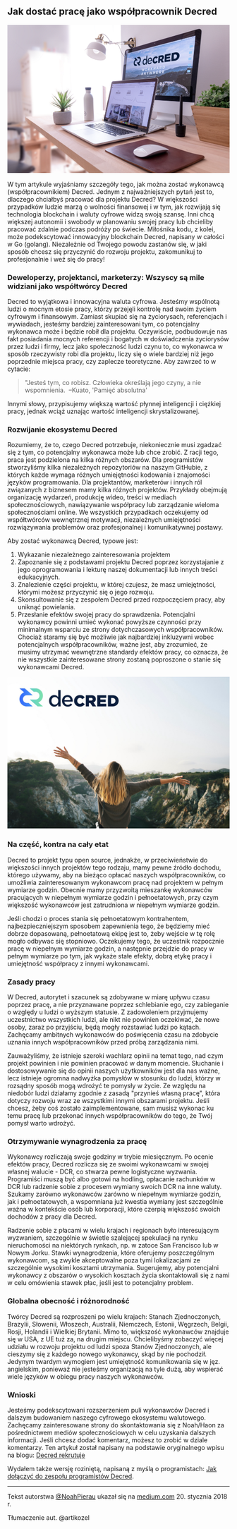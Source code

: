 ## Jak dostać pracę jako współpracownik Decred


![](../../img/howtogethired1.png)

W tym artykule wyjaśniamy szczegóły tego, jak można zostać wykonawcą (współpracownikiem) Decred. Jednym z najważniejszych pytań jest to, dlaczego chciałbyś pracować dla projektu Decred? W większości przypadków ludzie marzą o wolności finansowej i w tym, jak rozwijają się technologia blockchain i waluty cyfrowe widzą swoją szansę. Inni chcą większej autonomii i swobody w planowaniu swojej pracy lub chcieliby pracować zdalnie podczas podróży po świecie. Miłośnika kodu, z kolei, może podekscytować innowacyjny blockchain Decred, napisany w całości w Go (golang). Niezależnie od Twojego powodu zastanów się, w jaki sposób chcesz się przyczynić do rozwoju projektu, zakomunikuj to profesjonalnie i weź się do pracy!

### Deweloperzy, projektanci, marketerzy: Wszyscy są mile widziani jako współtwórcy Decred

Decred to wyjątkowa i innowacyjna waluta cyfrowa. Jesteśmy wspólnotą ludzi o mocnym etosie pracy, którzy przejęli kontrolę nad swoim życiem cyfrowym i finansowym. Zamiast skupiać się na życiorysach, referencjach i wywiadach, jesteśmy bardziej zainteresowani tym, co potencjalny wykonawca może i będzie robił dla projektu. Oczywiście, podbudowuje nas fakt posiadania mocnych referencji i bogatych w doświadczenia zyciorysów przez ludzi i firmy, lecz jako społeczność ludzi czynu to, co wykonawca w sposób rzeczywisty robi dla projektu, liczy się o wiele bardziej niż jego poprzednie miejsca pracy, czy zaplecze teoretyczne.  Aby zawrzeć to w cytacie:

> "Jesteś tym, co robisz. Człowieka określają jego czyny, a nie wspomnienia.
 –Kuato, 'Pamięć absolutna'

Innymi słowy, przypisujemy większą wartość płynnej inteligencji i ciężkiej pracy, jednak wciąż uznając wartość inteligencji skrystalizowanej.

### Rozwijanie ekosystemu Decred

Rozumiemy, że to, czego Decred potrzebuje, niekoniecznie musi zgadzać się z tym, co potencjalny wykonawca może lub chce zrobić. Z racji tego, praca jest podzielona na kilka różnych obszarów. Dla programistów stworzyliśmy kilka niezależnych repozytoriów na naszym GitHubie, z których każde wymaga różnych umiejętności kodowania i znajomości języków programowania. Dla projektantów, marketerów i innych ról związanych z biznesem mamy kilka różnych projektów. Przykłady obejmują organizację wydarzeń, produkcję wideo, treści w mediach społecznościowych, nawiązywanie współpracy lub zarządzanie wieloma społecznościami online. We wszystkich przypadkach oczekujemy od współtwórców wewnętrznej motywacji, niezależnych umiejętności rozwiązywania problemów oraz profesjonalnej i komunikatywnej postawy.

Aby zostać wykonawcą Decred, typowe jest:

1. Wykazanie niezależnego zainteresowania projektem
2. Zapoznanie się z podstawami projektu Decred poprzez korzystajanie z jego oprogramowania i lekturę naszej dokumentacji lub innych treści edukacyjnych.
3. Znalezienie części projektu, w której czujesz, że masz umiejętności, którymi możesz przyczynić się o jego rozwoju.
4. Skonsultowanie się z zespołem Decred przed rozpoczęciem pracy, aby uniknąć powielania.
5. Przesłanie efektów swojej pracy do sprawdzenia.
Potencjalni wykonawcy powinni umieć wykonać powyższe czynności przy minimalnym wsparciu ze strony dotychczasowych współpracowników. Chociaż staramy się być możliwie jak najbardziej inkluzywni wobec potencjalnych współpracowników, ważne jest, aby zrozumieć, że musimy utrzymać wewnętrzne standardy efektów pracy, co oznacza, że ​​nie wszystkie zainteresowane strony zostaną poproszone o stanie się wykonawcami Decred.

![](../../img/howtogethired2.jpeg)
### Na część, kontra na cały etat

Decred to projekt typu open source, jednakże, w przeciwieństwie do większości innych projektów tego rodzaju, mamy pewne źródło dochodu, którego używamy, aby na bieżąco opłacać naszych współpracowników, co umożliwia zainteresowanym wykonawcom pracę nad projektem w pełnym wymiarze godzin. Obecnie mamy przyzwoitą mieszankę wykonawców pracujących w niepełnym wymiarze godzin i pełnoetatowych, przy czym większość wykonawców jest zatrudniona w niepełnym wymiarze godzin.

Jeśli chodzi o proces stania się pełnoetatowym kontrahentem, najbezpieczniejszym sposobem zapewnienia tego, że będziemy mieć dobrze dopasowaną, pełnoetatową ekipę jest to, żeby wejście w tę rolę mogło odbywac się stopniowo. Oczekujemy tego, że uczestnik rozpocznie pracę w niepełnym wymiarze godzin, a następnie przejdzie do pracy w pełnym wymiarze po tym, jak wykaże stałe efekty, dobrą etykę pracy i umiejętność współpracy z innymi wykonawcami.

### Zasady pracy

W Decred, autorytet i szacunek są zdobywane w miarę upływu czasu poprzez pracę, a nie przyznawane poprzez schlebianie ego, czy zabieganie o względy u ludzi o wyższym statusie. Z zadowoleniem przyjmujemy uczestnictwo wszystkich ludzi, ale nikt nie powinien oczekiwać, że nowe osoby, zaraz po przyjściu, będą mogły rozstawiać ludzi po kątach. Zachęcamy ambitnych wykonawców do poświęcenia czasu na zdobycie uznania innych współpracowników przed próbą zarządzania nimi.

Zauważyliśmy, że istnieje szeroki wachlarz opinii na temat tego, nad czym projekt powinien i nie powinien pracować w danym momencie. Słuchanie i dostosowywanie się do opinii naszych użytkowników jest dla nas ważne, lecz istnieje ogromna nadwyżka pomysłów w stosunku do ludzi, którzy w rozsądny sposób mogą wdrożyć te pomysły w życie. Ze względu na niedobór ludzi działamy zgodnie z zasadą "przynieś własną pracę", która dotyczy rozwoju wraz ze wszystkimi innymi obszarami projektu. Jeśli chcesz, żeby coś zostało zaimplementowane, sam musisz wykonac ku temu pracę lub przekonać innych współpracowników do tego, że Twój pomysł warto wdrożyć.

### Otrzymywanie wynagrodzenia za pracę

Wykonawcy rozliczają swoje godziny w trybie miesięcznym. Po ocenie efektów pracy, Decred rozlicza się ze swoimi wykonawcami w swojej własnej walucie - DCR, co stwarza pewne logistyczne wyzwania. Programiści muszą być albo gotowi na hodling, opłacanie rachunków w DCR lub radzenie sobie z procesem wymiany swoich DCR na inne waluty. Szukamy zarówno wykonawców zarówno w niepełnym wymiarze godzin, jak i pełnoetatowych, a wspomniana już kwestia wymiany jest szczególnie ważna w kontekście osób lub korporacji, które czerpią większość swoich dochodów z pracy dla Decred.

Radzenie sobie z płacami w wielu krajach i regionach było interesującym wyzwaniem, szczególnie w świetle szalejącej spekulacji na rynku nieruchomości na niektórych rynkach, np. w zatoce San Francisco lub w Nowym Jorku. Stawki wynagrodzenia, które oferujemy poszczególnym wykonawcom, są zwykle akceptowalne poza tymi lokalizacjami ze szczególnie wysokimi kosztami utrzymania. Sugerujemy, aby potencjalni wykonawcy z obszarów o wysokich kosztach życia skontaktowali się z nami w celu omówienia stawek płac, jeśli jest to potencjalny problem.

### Globalna obecność i różnorodność

Twórcy Decred są rozproszeni po wielu krajach: Stanach Zjednoczonych, Brazylii, Słowenii, Włoszech, Australii, Niemczech, Estonii, Węgrzech, Belgii, Rosji, Holandii i Wielkiej Brytanii. Mimo to, większość wykonawców znajduje się w USA, z UE tuż za, na drugim miejscu. Chcielibyśmy zobaczyć więcej udziału w rozwoju projektu od ludzi spoza Stanów Zjednoczonych, ale cieszymy się z każdego nowego wykonawcy, skąd by nie pochodził. Jedynym twardym wymogiem jest umiejętność komunikowania się w jęz. angielskim, ponieważ nie jesteśmy organizacją na tyle dużą, aby wspierać wiele języków w obiegu pracy naszych wykonawców.

### Wnioski

Jesteśmy podekscytowani rozszerzeniem puli wykonawców Decred i dalszym budowaniem naszego cyfrowego ekosystemu walutowego. Zachęcamy zainteresowane strony do skontaktowania się z Noah/Haon za pośrednictwem mediów społecznościowych w celu uzyskania dalszych informacji. Jeśli chcesz dodać komentarz, możesz to zrobić w dziale komentarzy.
Ten artykuł został napisany na podstawie oryginalnego wpisu na blogu: [Decred rekrutuje](https://medium.com/decred/decred-recruiting-a99e80e9ac6a)

Wydałem także wersję roziniętą, napisaną z myślą o programistach: [Jak dołączyć do zespołu programistów Decred](https://medium.com/@NoahPierau/how-to-join-the-decred-development-team-ad2475d8d99c).

---

Tekst autorstwa [@NoahPierau](https://medium.com/@NoahPierau) ukazał się na [medium.com](https://medium.com/decred/how-to-get-hired-as-a-decred-contractor-e1435842df10) 20. stycznia 2018 r.

Tłumaczenie aut. @artikozel
